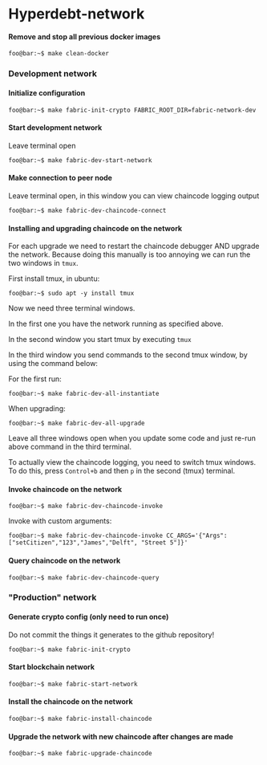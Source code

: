 # Hyperdebt-network

#### Remove and stop all previous docker images
```console
foo@bar:~$ make clean-docker
```

### Development network

#### Initialize configuration
```console
foo@bar:~$ make fabric-init-crypto FABRIC_ROOT_DIR=fabric-network-dev
```

#### Start development network
Leave terminal open
```console
foo@bar:~$ make fabric-dev-start-network
```

#### Make connection to peer node
Leave terminal open, in this window you can view chaincode logging output
```console
foo@bar:~$ make fabric-dev-chaincode-connect
```

#### Installing and upgrading chaincode on the network
For each upgrade we need to restart the chaincode debugger AND upgrade the network. Because doing this manually 
is too annoying we can run the two windows in `tmux`.

First install tmux, in ubuntu:
```console
foo@bar:~$ sudo apt -y install tmux
```

Now we need three terminal windows.

In the first one you have the network running as specified above.

In the second window you start tmux by executing `tmux`

In the third window you send commands to the second tmux window, by using the command 
below:

For the first run:
```console
foo@bar:~$ make fabric-dev-all-instantiate
```

When upgrading:
```console
foo@bar:~$ make fabric-dev-all-upgrade
```

Leave all three windows open when you update some code and just re-run above command in the third terminal.

To actually view the chaincode logging, you need to switch tmux windows. To do this, press `Control+b` and then `p` in 
the second (tmux) terminal.

#### Invoke chaincode on the network
```console
foo@bar:~$ make fabric-dev-chaincode-invoke
```

Invoke with custom arguments:
```console
foo@bar:~$ make fabric-dev-chaincode-invoke CC_ARGS='{"Args":["setCitizen","123","James","Delft", "Street 5"]}'
```

#### Query chaincode on the network
```console
foo@bar:~$ make fabric-dev-chaincode-query
```

### "Production" network
#### Generate crypto config (only need to run once)
Do not commit the things it generates to the github repository!
```console
foo@bar:~$ make fabric-init-crypto
```

#### Start blockchain network
```console
foo@bar:~$ make fabric-start-network
```

#### Install the chaincode on the network
```console
foo@bar:~$ make fabric-install-chaincode
```

#### Upgrade the network with new chaincode after changes are made
```console
foo@bar:~$ make fabric-upgrade-chaincode
```

